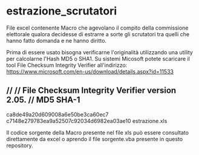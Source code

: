 # estrazione_scrutatori
File excel contenente Macro che agevolano il compito della commissione elettorale qualora decidesse di estrarre a sorte gli scrutatori tra quelli che hanno fatto domanda e ne hanno diritto.

Prima di essere usato bisogna verificarne l'originalità utilizzando una utility per calcolarne l'Hash MD5 o SHA1.
Su sistemi Micosoft potete scaricare il tool File Checksum Integrity Verifier all'indirizzo: https://www.microsoft.com/en-us/download/details.aspx?id=11533

//
// File Checksum Integrity Verifier version 2.05.
//
                MD5                             SHA-1
-------------------------------------------------------------------------
ca8de49a20d609008a6e50be3ca60ec7 c7148e279783ea9a52507c92034d6982ea03ae10 estrazione.xls

Il codice sorgente della Macro presente nel file xls può essere consultato direttamente da excel o aprendo il file sorgente.vba presente in questo repository.
